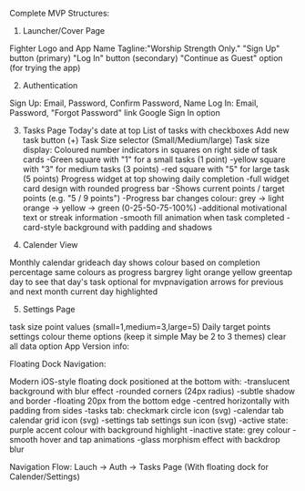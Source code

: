 Complete MVP Structures:
1. Launcher/Cover Page

Fighter Logo and App Name
Tagline:"Worship Strength Only."
"Sign Up" button (primary)
"Log In" button (secondary)
"Continue as Guest" option (for trying the app)

2. Authentication

Sign Up: Email, Password, Confirm Password, Name
Log In: Email, Password, "Forgot Password" link
Google Sign In option

3. Tasks Page
Today's date at top
List of tasks with checkboxes
Add new task button (+)
Task Size selector (Small/Medium/large)
Task size display: Coloured number indicators in squares on right side of task cards
-Green square with "1" for a small tasks (1 point) 
-yellow square with "3" for medium tasks (3 points) 
-red square with "5" for large task (5 points) 
Progress widget at top showing daily completion 
-full widget card design with rounded progress bar 
-Shows current points / target points (e.g. "5 / 9 points") 
-Progress bar changes colour: grey -> light orange -> yellow -> green (0-25-50-75-100%)
-additional motivational text or streak information 
-smooth fill animation when task completed 
-card-style background with padding and shadows

4. Calender View

Monthly calendar grideach day shows colour based on completion percentage same colours as progress bargrey light orange yellow greentap day to see that day's task optional for mvpnavigation arrows for previous and next month current day highlighted


5. Settings Page

task size point values (small=1,medium=3,large=5) 
Daily target points settings 
colour theme options (keep it simple May be 2 to 3 themes)
clear all data option
App Version info:

Floating Dock Navigation:

Modern iOS-style floating dock positioned at the bottom with:
-translucent background with blur effect 
-rounded corners (24px radius)
-subtle shadow and border 
-floating 20px from the bottom edge 
-centred horizontally with padding from sides 
-tasks tab: checkmark circle icon (svg) 
-calendar tab calendar grid icon (svg)
-settings tab settings sun icon (svg) 
-active state: purple accent colour with background highlight 
-inactive state: grey colour
-smooth hover and tap animations
-glass morphism effect with backdrop blur

Navigation Flow:
Lauch -> Auth -> Tasks Page (With floating dock for Calender/Settings)

